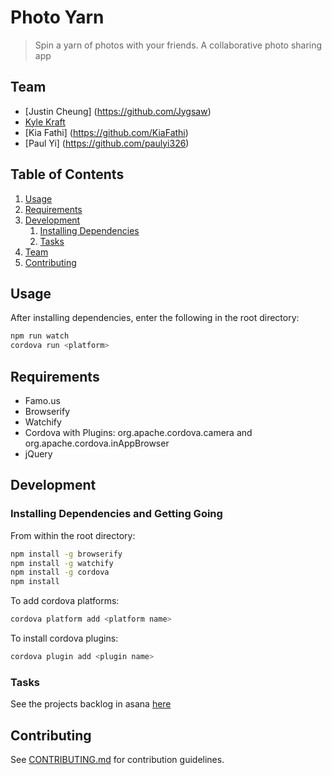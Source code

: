 # Photo Yarn

> Spin a yarn of photos with your friends. A collaborative photo sharing app

## Team

  - [Justin Cheung] (https://github.com/Jygsaw)
  - [Kyle Kraft](https://github.com/craftjk)
  - [Kia Fathi] (https://github.com/KiaFathi)
  - [Paul Yi] (https://github.com/paulyi326)

## Table of Contents

1. [Usage](#Usage)
1. [Requirements](#requirements)
1. [Development](#development)
    1. [Installing Dependencies](#installing-dependencies)
    1. [Tasks](#tasks)
1. [Team](#team)
1. [Contributing](#contributing)

## Usage

After installing dependencies, enter the following in the root directory:

```sh
npm run watch
cordova run <platform>
```



## Requirements

- Famo.us
- Browserify
- Watchify
- Cordova with Plugins: org.apache.cordova.camera and org.apache.cordova.inAppBrowser
- jQuery


## Development

### Installing Dependencies and Getting Going

From within the root directory:

```sh
npm install -g browserify
npm install -g watchify
npm install -g cordova
npm install
```

To add cordova platforms:

```sh
cordova platform add <platform name>
```

To install cordova plugins:

```sh
cordova plugin add <plugin name>
```

### Tasks

See the projects backlog in asana [here](https://app.asana.com/0/15230281288361/15230281288361)

## Contributing

See [CONTRIBUTING.md](CONTRIBUTING.md) for contribution guidelines.